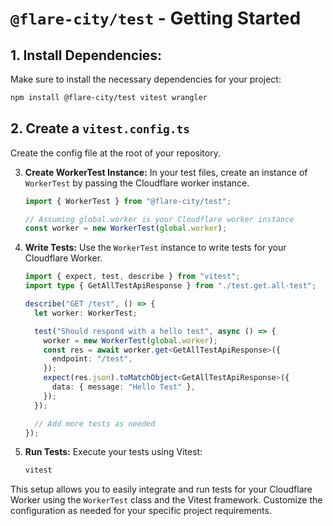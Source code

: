 # `@flare-city/test` - Getting Started

## 1. **Install Dependencies:**

Make sure to install the necessary dependencies for your project:

```bash
npm install @flare-city/test vitest wrangler
```

## 2. Create a `vitest.config.ts`

Create the config file at the root of your repository.

3. **Create WorkerTest Instance:**
   In your test files, create an instance of `WorkerTest` by passing the Cloudflare worker instance.

   ```typescript
   import { WorkerTest } from "@flare-city/test";

   // Assuming global.worker is your Cloudflare worker instance
   const worker = new WorkerTest(global.worker);
   ```

4. **Write Tests:**
   Use the `WorkerTest` instance to write tests for your Cloudflare Worker.

   ```typescript
   import { expect, test, describe } from "vitest";
   import type { GetAllTestApiResponse } from "./test.get.all-test";

   describe("GET /test", () => {
     let worker: WorkerTest;

     test("Should respond with a hello test", async () => {
       worker = new WorkerTest(global.worker);
       const res = await worker.get<GetAllTestApiResponse>({
         endpoint: "/test",
       });
       expect(res.json).toMatchObject<GetAllTestApiResponse>({
         data: { message: "Hello Test" },
       });
     });

     // Add more tests as needed
   });
   ```

5. **Run Tests:**
   Execute your tests using Vitest:

   ```bash
   vitest
   ```

This setup allows you to easily integrate and run tests for your Cloudflare Worker using the `WorkerTest` class and the Vitest framework. Customize the configuration as needed for your specific project requirements.
